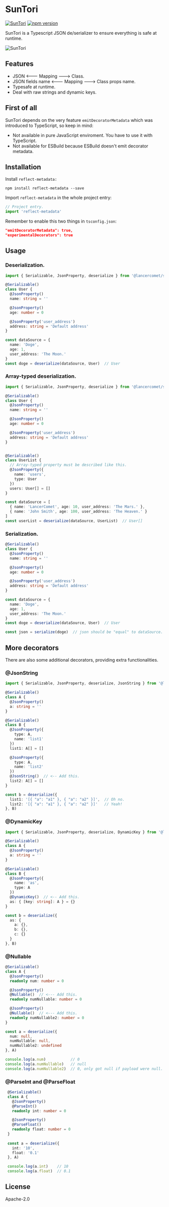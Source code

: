 # SunTori

[![SunTori](https://github.com/LancerComet/SunTori/workflows/Test/badge.svg)](https://github.com/LancerComet/SunTori/actions)
[![npm version](https://badge.fury.io/js/@lancercomet%2Fsuntori.svg)](https://badge.fury.io/js/@lancercomet%2Fsuntori)

SunTori is a Typescript JSON de/serializer to ensure everything is safe at runtime.

![SunTori](https://raw.githubusercontent.com/LancerComet/SunTori/master/suntori.png)

## Features

 - JSON <--- Mapping ---> Class.
 - JSON fields name <--- Mapping ---> Class props name.
 - Typesafe at runtime.
 - Deal with raw strings and dynamic keys.

## First of all

SunTori depends on the very feature `emitDecoratorMetadata` which was introduced to TypeScript, so keep in mind:

 - Not available in pure JavaScript enviroment. You have to use it with TypeScript.
 - Not available for ESBuild because ESBuild doesn't emit decorator metadata.

## Installation

Install `reflect-metadata:`

```
npm install reflect-metadata --save
```

Import `reflect-metadata` in the whole project entry:

```typescript
// Project entry.
import 'reflect-metadata'
```

Remember to enable this two things in `tsconfig.json`:

```json
"emitDecoratorMetadata": true,
"experimentalDecorators": true
```

## Usage

### Deserialization.

```typescript
import { Serializable, JsonProperty, deserialize } from '@lancercomet/suntori'

@Serializable()
class User {
  @JsonProperty()
  name: string = ''

  @JsonProperty()
  age: number = 0

  @JsonProperty('user_address')
  address: string = 'Default address'
}

const dataSource = {
  name: 'Doge',
  age: 1,
  user_address: 'The Moon.'
}
const doge = deserialize(dataSource, User)  // User
```

### Array-typed deserialization.

```typescript
import { Serializable, JsonProperty, deserialize } from '@lancercomet/suntori'

@Serializable()
class User {
  @JsonProperty()
  name: string = ''

  @JsonProperty()
  age: number = 0

  @JsonProperty('user_address')
  address: string = 'Default address'
}


@Serializable()
class UserList {
  // Array-typed property must be described like this.
  @JsonProperty({
    name: 'users',
    type: User
  })
  users: User[] = []
}

const dataSource = [
  { name: 'LancerComet', age: 10, user_address: 'The Mars.' },
  { name: 'John Smith', age: 100, user_address: 'The Heaven.' }
]
const userList = deserialize(dataSource, UserList)  // User[]
```

### Serialization.

```typescript
@Serializable()
class User {
  @JsonProperty()
  name: string = ''

  @JsonProperty()
  age: number = 0

  @JsonProperty('user_address')
  address: string = 'Default address'
}

const dataSource = {
  name: 'Doge',
  age: 1,
  user_address: 'The Moon.'
}
const doge = deserialize(dataSource, User)  // User

const json = serialize(doge)  // json should be "equal" to dataSource.
```

## More decorators

There are also some additional decorators, providing extra functionalities.

### @JsonString

```ts
import { Serializable, JsonProperty, deserialize, JsonString } from '@lancercomet/suntori'

@Serializable()
class A {
  @JsonProperty()
  a: string = ''
}

@Serializable()
class B {
  @JsonProperty({
    type: A,
    name: 'list1'
  })
  list1: A[] = []

  @JsonProperty({
    type: A,
    name: 'list2'
  })
  @JsonString()  // <-- Add this.
  list2: A[] = []
}

const b = deserialize({
  list1: '[{ "a": "a1" }, { "a": "a2" }]',  // Oh no.
  list2: '[{ "a": "a1" }, { "a": "a2" }]'   // Yeah!
}, B)
```

### @DynamicKey

```ts
import { Serializable, JsonProperty, deserialize, DynamicKey } from '@lancercomet/suntori'

@Serializable()
class A {
  @JsonProperty()
  a: string = ''
}

@Serializable()
class B {
  @JsonProperty({
    name: 'as',
    type: A
  })
  @DynamicKey()  // <-- Add this.
  as: { [key: string]: A } = {}    
}

const b = deserialize({
  as: {
    a: {},
    b: {},
    c: {}
  }
}, B)
```

### @Nullable

```ts
@Serializable()
class A {
  @JsonProperty()
  readonly num: number = 0

  @JsonProperty()
  @Nullable()  // <--- Add this.
  readonly numNullable: number = 0

  @JsonProperty()
  @Nullable()  // <--- Add this.
  readonly numNullable2: number = 0
}

const a = deserialize({
  num: null,
  numNullable: null,
  numNullable2: undefined
}, A)

console.log(a.num)           // 0
console.log(a.numNullable)   // null
console.log(a.numNullable2)  // 0, only got null if payload were null.
```

### @ParseInt and @ParseFloat

```ts
 @Serializable()
 class A {
   @JsonProperty()
   @ParseInt()
   readonly int: number = 0

   @JsonProperty()
   @ParseFloat()
   readonly float: number = 0
 }
 
 const a = deserialize({
   int: '10',
   float: '0.1'
 }, A)

 console.log(a.int)    // 10
 console.log(a.float)  // 0.1
```

## License

Apache-2.0
